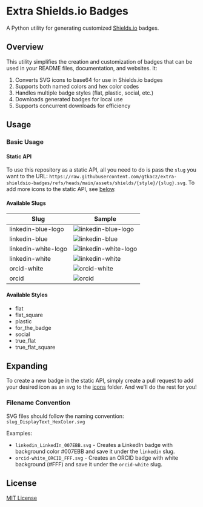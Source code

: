 # Extra Shields.io Badges

A Python utility for generating customized [Shields.io](https://shields.io/) badges.

## Overview

This utility simplifies the creation and customization of badges that can be used in your README files, documentation, and websites. It:

1. Converts SVG icons to base64 for use in Shields.io badges
2. Supports both named colors and hex color codes
3. Handles multiple badge styles (flat, plastic, social, etc.)
4. Downloads generated badges for local use
5. Supports concurrent downloads for efficiency

## Usage

### Basic Usage

#### Static API
To use this repository as a static API, all you need to do is pass the `slug` you want to the URL: `https://raw.githubusercontent.com/gtkacz/extra-shieldsio-badges/refs/heads/main/assets/shields/{style}/{slug}.svg`. To add more icons to the static API, see [below](#filename-convention).

#### Available Slugs

| Slug | Sample |
| --- | --- |
| linkedin-blue-logo | ![linkedin-blue-logo](./assets/shields/true_flat/linkedin-blue-logo.svg) |
| linkedin-blue | ![linkedin-blue](./assets/shields/true_flat/linkedin-blue.svg) |
| linkedin-white-logo | ![linkedin-white-logo](./assets/shields/true_flat/linkedin-white-logo.svg) |
| linkedin-white | ![linkedin-white](./assets/shields/true_flat/linkedin-white.svg) |
| orcid-white | ![orcid-white](./assets/shields/true_flat/orcid-white.svg) |
| orcid | ![orcid](./assets/shields/true_flat/orcid.svg) |

#### Available Styles
- flat
- flat_square
- plastic
- for_the_badge
- social
- true_flat
- true_flat_square

## Expanding

To create a new badge in the static API, simply create a pull request to add your desired icon as an svg to the [icons](./assets/icons/) folder. And we'll do the rest for you!

### Filename Convention

SVG files should follow the naming convention: `slug_DisplayText_HexColor.svg`

Examples:
- `linkedin_LinkedIn_007EBB.svg` - Creates a LinkedIn badge with background color #007EBB and save it under the `linkedin` slug.
- `orcid-white_ORCID_FFF.svg` - Creates an ORCID badge with white background (#FFF) and save it under the `orcid-white` slug.

## License

[MIT License](LICENSE)
